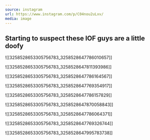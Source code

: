 ```yaml
---
source: instagram
url: https://www.instagram.com/p/C04nou2uLxv/
media: image
---
```


## Starting to suspect these IOF guys are a little doofy

![[3258528653305756783_3258528647786010657]]

![[3258528653305756783_3258528647811393986]]

![[3258528653305756783_3258528647786164567]]

![[3258528653305756783_3258528647769354917]]

![[3258528653305756783_3258528647786157829]]

![[3258528653305756783_3258528647870058843]]

![[3258528653305756783_3258528647786064371]]

![[3258528653305756783_3258528647769326744]]

![[3258528653305756783_3258528647995783738]]

